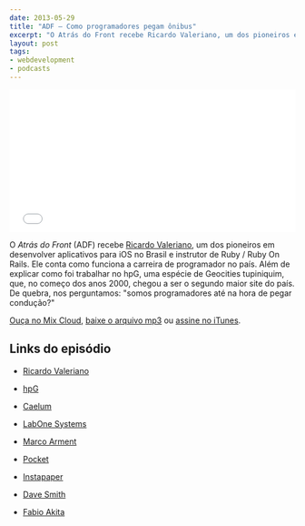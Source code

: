 ```yaml
---
date: 2013-05-29
title: "ADF – Como programadores pegam ônibus"
excerpt: "O Atrás do Front recebe Ricardo Valeriano, um dos pioneiros em desenvolver aplicativos para iOS no Brasil e instrutor de Ruby e Ruby On Rails"
layout: post
tags: 
- webdevelopment
- podcasts
---
```


<iframe width="100%" height="250" src="//www.mixcloud.com/widget/iframe/?feed=http%3A%2F%2Fwww.mixcloud.com%2Feduf%2Fcomo-programadores-pegam-%25C3%25B4nibus%2F&embed_uuid=8c85ee81-c24f-414f-b841-d29aa6f252d5&stylecolor=&embed_type=widget_standard" frameborder="0"></iframe>

O *Atrás do Front* (ADF) recebe [Ricardo Valeriano](https://twitter.com/sr_valeriano), um dos pioneiros em desenvolver aplicativos para iOS no Brasil e instrutor de Ruby / Ruby On Rails. Ele conta como funciona a carreira de programador no país. Além de explicar como foi trabalhar no hpG, uma espécie de Geocities tupiniquim, que, no começo dos anos 2000, chegou a ser o segundo maior site do país. De quebra, nos perguntamos: "somos programadores até na hora de pegar condução?"

[Ouça no Mix Cloud](http://www.mixcloud.com/eduf/diego-eis-front-end-developer-e-raul-gil-no-twitter/), [baixe o arquivo mp3](http://www.mediafire.com/?pi0m5oxz5t6xqqu) ou [assine no iTunes](https://itunes.apple.com/br/podcast/atras-do-front/id655119629?l=en).
<!--more-->

## Links do episódio

* [Ricardo Valeriano](http://ricardovaleriano.github.io/)

* [hpG](http://www.istoedinheiro.com.br/noticias/14181_VOCE+VIU+O+HPG)

* [Caelum](http://www.caelum.com.br/)

* [LabOne Systems](http://www.labone.net/pt/html/home.html)

* [Marco Arment](http://marco.org)

* [Pocket](http://getpocket.com)

* [Instapaper](http://instapaper.com)

* [Dave Smith](http://david-smith.org/)

* [Fabio Akita](http://www.akitaonrails.com/pages/about)